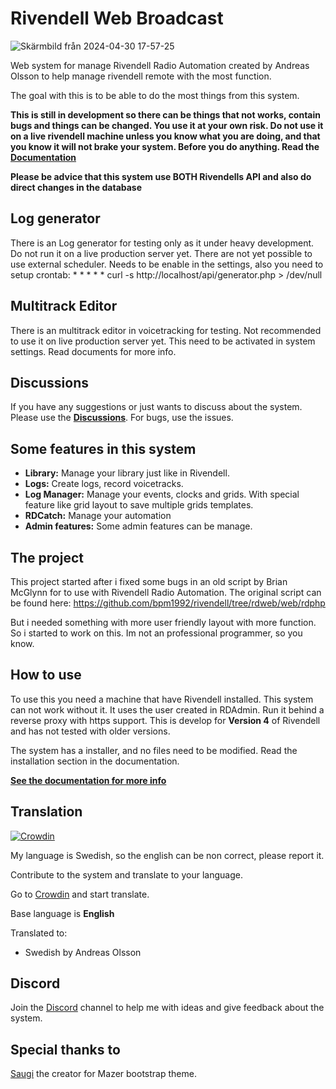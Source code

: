 # Rivendell Web Broadcast
![Skärmbild från 2024-04-30 17-57-25](https://github.com/olsson82/rivendellweb/assets/122672087/c9e12210-5af5-4893-bac2-af8428f7f04d)

Web system for manage Rivendell Radio Automation created by Andreas Olsson to help manage rivendell remote with the most function.

The goal with this is to be able to do the most things from this system.

**This is still in development so there can be things that not works, contain bugs and things can be changed. You use it at your own risk. Do not use it on a live rivendell machine unless you know what you are doing, and that you know it will not brake your system. Before you do anything. Read the [**Documentation**](https://olsson82.github.io/rivwebdoc/)**

**Please be advice that this system use BOTH Rivendells API and also do direct changes in the database**

## Log generator
There is an Log generator for testing only as it under heavy development. Do not run it on a live production server yet. There are not yet possible to use external scheduler. Needs to be enable in the settings, also you need to setup crontab: * * * * * curl -s http://localhost/api/generator.php > /dev/null

## Multitrack Editor
There is an multitrack editor in voicetracking for testing. Not recommended to use it on live production server yet. This need to be activated in system settings. Read documents for more info.

## Discussions
If you have any suggestions or just wants to discuss about the system. Please use the [**Discussions**](https://github.com/olsson82/rivendellweb/discussions). For bugs, use the issues.

## Some features in this system
- **Library:** Manage your library just like in Rivendell.
- **Logs:** Create logs, record voicetracks.
- **Log Manager:** Manage your events, clocks and grids. With special feature like grid layout to save multiple grids templates.
- **RDCatch:** Manage your automation
- **Admin features:** Some admin features can be manage.

## The project
This project started after i fixed some bugs in an old script by Brian McGlynn for to use with Rivendell Radio Automation. The original script can be found here: https://github.com/bpm1992/rivendell/tree/rdweb/web/rdphp

But i needed something with more user friendly layout with more function. So i started to work on this. Im not an professional programmer, so you know.

## How to use
To use this you need a machine that have Rivendell installed. This system can not work without it. It uses the user created in RDAdmin. Run it behind a reverse proxy with https support. This is develop for **Version 4** of Rivendell and has not tested with older versions.

The system has a installer, and no files need to be modified. Read the installation section in the documentation.

[**See the documentation for more info**](https://olsson82.github.io/rivwebdoc/)

## Translation
[![Crowdin](https://badges.crowdin.net/rivendell-web-broadcast/localized.svg)](https://crowdin.com)

My language is Swedish, so the english can be non correct, please report it.

Contribute to the system and translate to your language. 

Go to [Crowdin](https://crowdin.com/project/rivendell-web-broadcast) and start translate.

Base language is **English**

Translated to:
* Swedish by Andreas Olsson

## Discord
Join the [Discord](https://discord.gg/ztMfMPngC5) channel to help me with ideas and give feedback about the system.

## Special thanks to
[Saugi](https://github.com/zuramai/mazer) the creator for Mazer bootstrap theme.

